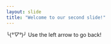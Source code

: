 ```yaml
---
layout: slide
title: "Welcome to our second slide!"
---
```

╰(*°▽°*)╯
Use the left arrow to go back!
